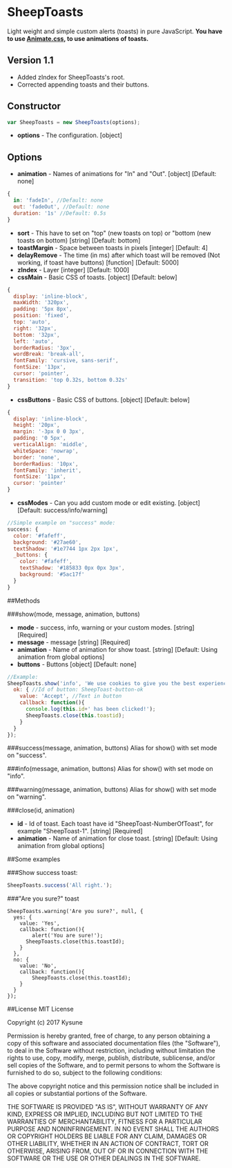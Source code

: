 # SheepToasts
Light weight and simple custom alerts (toasts) in pure JavaScript.
**You have to use [Animate.css](https://daneden.github.io/animate.css/), to use animations of toasts.**

## Version 1.1
- Added zIndex for SheepToasts's root.
- Corrected appending toasts and their buttons.

## Constructor
```JavaScript
var SheepToasts = new SheepToasts(options);
```
- **options** - The configuration. [object]

## Options
- **animation** - Names of animations for "In" and "Out". [object] [Default: none]
```JavaScript
{
  in: 'fadeIn', //Default: none
  out: 'fadeOut', //Default: none
  duration: '1s' //Default: 0.5s
}
```
- **sort** - This have to set on "top" (new toasts on top) or "bottom (new toasts on bottom) [string] [Default: bottom]
- **toastMargin** - Space between toasts in pixels [integer] [Default: 4]
- **delayRemove** - The time (in ms) after which toast will be removed (Not working, if toast have buttons) [function] [Default: 5000]
- **zIndex** - Layer [integer] [Default: 1000]
- **cssMain** - Basic CSS of toasts.  [object] [Default: below]
```JavaScript
{
  display: 'inline-block',
  maxWidth: '320px',
  padding: '5px 8px',
  position: 'fixed',
  top: 'auto',
  right: '32px',
  bottom: '32px',
  left: 'auto',
  borderRadius: '3px',
  wordBreak: 'break-all',
  fontFamily: 'cursive, sans-serif',
  fontSize: '13px',
  cursor: 'pointer',
  transition: 'top 0.32s, bottom 0.32s'
}
```
- **cssButtons** - Basic CSS of buttons.  [object] [Default: below]
```JavaScript
{
  display: 'inline-block',
  height: '20px',
  margin: '-3px 0 0 3px',
  padding: '0 5px',
  verticalAlign: 'middle',
  whiteSpace: 'nowrap',
  border: 'none',
  borderRadius: '10px',
  fontFamily: 'inherit',
  fontSize: '11px',
  cursor: 'pointer'
}
```
- **cssModes** - Can you add custom mode or edit existing.  [object] [Default: success/info/warning]
```JavaScript
//Simple example on "success" mode:
success: {
  color: '#fafeff',
  background: '#27ae60',
  textShadow: '#1e7744 1px 2px 1px',
  _buttons: {
    color: '#fafeff',
    textShadow: '#185833 0px 0px 3px',
    background: '#5ac17f'
  }
}
```

##Methods

###show(mode, message, animation, buttons)
- **mode** - success, info, warning or your custom modes.  [string] [Required]
- **message** - message  [string] [Required]
- **animation** - Name of animation for show toast. [string] [Default: Using animation from global options]
- **buttons** - Buttons  [object] [Default: none]
```JavaScript
//Example:
SheepToasts.show('info', 'We use cookies to give you the best experience on our website.', null, {
  ok: { //Id of button: SheepToast-button-ok
    value: 'Accept', //Text in button
    callback: function(){
      console.log(this.id+' has been clicked!');
      SheepToasts.close(this.toastid);
    }
  }
});
```

###success(message, animation, buttons)
Alias for show() with set mode on "success".

###info(message, animation, buttons)
Alias for show() with set mode on "info".

###warning(message, animation, buttons)
Alias for show() with set mode on "warning".

###close(id, animation)
- **id** - Id of toast. Each toast have id "SheepToast-NumberOfToast", for example "SheepToast-1".  [string] [Required]
- **animation** - Name of animation for close toast. [string] [Default: Using animation from global options]

##Some examples

###Show success toast:
```JavaScript
SheepToasts.success('All right.');
```

###"Are you sure?" toast
```
SheepToasts.warning('Are you sure?', null, {
  yes: {
    value: 'Yes',
    callback: function(){
    	alert('You are sure!');
      SheepToasts.close(this.toastId);
    }
  },
  no: {
  	value: 'No',
    callback: function(){
    	SheepToasts.close(this.toastId);
    }
  }
});
```

##License
MIT License

Copyright (c) 2017 Kysune

Permission is hereby granted, free of charge, to any person obtaining a copy
of this software and associated documentation files (the "Software"), to deal
in the Software without restriction, including without limitation the rights
to use, copy, modify, merge, publish, distribute, sublicense, and/or sell
copies of the Software, and to permit persons to whom the Software is
furnished to do so, subject to the following conditions:

The above copyright notice and this permission notice shall be included in all
copies or substantial portions of the Software.

THE SOFTWARE IS PROVIDED "AS IS", WITHOUT WARRANTY OF ANY KIND, EXPRESS OR
IMPLIED, INCLUDING BUT NOT LIMITED TO THE WARRANTIES OF MERCHANTABILITY,
FITNESS FOR A PARTICULAR PURPOSE AND NONINFRINGEMENT. IN NO EVENT SHALL THE
AUTHORS OR COPYRIGHT HOLDERS BE LIABLE FOR ANY CLAIM, DAMAGES OR OTHER
LIABILITY, WHETHER IN AN ACTION OF CONTRACT, TORT OR OTHERWISE, ARISING FROM,
OUT OF OR IN CONNECTION WITH THE SOFTWARE OR THE USE OR OTHER DEALINGS IN THE
SOFTWARE.
